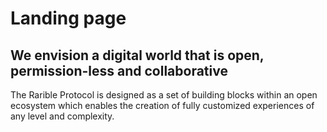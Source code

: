 # Landing page

## We envision a digital world that is open, permission-less and collaborative

The Rarible Protocol is designed as a set of building blocks within an open ecosystem which enables the creation of fully customized experiences of any level and complexity.

